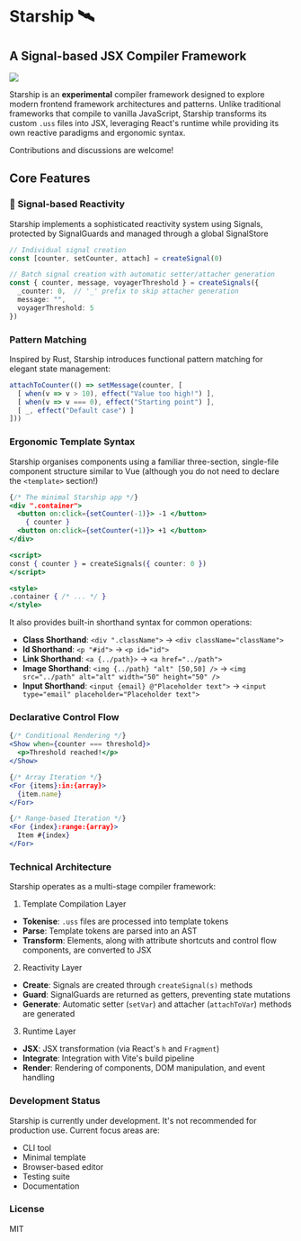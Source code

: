 # Starship 🛰️
## A Signal-based JSX Compiler Framework

![](https://raw.githubusercontent.com/mylanvoos/starship/refs/heads/main/public/starship.png)

Starship is an **experimental** compiler framework designed to explore modern frontend framework architectures and patterns. Unlike traditional frameworks that compile to vanilla JavaScript, Starship transforms its custom `.uss` files into JSX, leveraging React's runtime while providing its own reactive paradigms and ergonomic syntax.

Contributions and discussions are welcome!

## Core Features
### 📡 Signal-based Reactivity

Starship implements a sophisticated reactivity system using Signals, protected by SignalGuards and managed through a global SignalStore

```typescript
// Individual signal creation
const [counter, setCounter, attach] = createSignal(0)

// Batch signal creation with automatic setter/attacher generation
const { counter, message, voyagerThreshold } = createSignals({
  _counter: 0,  // '_' prefix to skip attacher generation
  message: "",
  voyagerThreshold: 5
})
```
### Pattern Matching

Inspired by Rust, Starship introduces functional pattern matching for elegant state management:

```typescript
attachToCounter(() => setMessage(counter, [
  [ when(v => v > 10), effect("Value too high!") ],
  [ when(v => v === 0), effect("Starting point") ],
  [ _, effect("Default case") ]
]))
```
### Ergonomic Template Syntax
Starship organises components using a familiar three-section, single-file component structure similar to Vue (although you do not need to declare the `<template>` section!)

```jsx
{/* The minimal Starship app */}
<div ".container">
  <button on:click={setCounter(-1)}> -1 </button>
    { counter }
  <button on:click={setCounter(+1)}> +1 </button>
</div>

<script>
const { counter } = createSignals({ counter: 0 })
</script>

<style>
.container { /* ... */ }
</style>
```

It also provides built-in shorthand syntax for common operations:

- **Class Shorthand**: `<div ".className">` → `<div className="className">`
- **Id Shorthand**: `<p "#id">` → `<p id="id">`
- **Link Shorthand**: `<a {../path}>` → `<a href="../path">`
- **Image Shorthand**: `<img {../path} "alt" [50,50] />` → `<img src="../path" alt="alt" width="50" height="50" />`
- **Input Shorthand**: `<input {email} @"Placeholder text">` → `<input type="email" placeholder="Placeholder text">`

### Declarative Control Flow

```jsx
{/* Conditional Rendering */}
<Show when={counter === threshold}>
  <p>Threshold reached!</p>
</Show>

{/* Array Iteration */}
<For {items}:in:{array}>
  {item.name}
</For>

{/* Range-based Iteration */}
<For {index}:range:{array}>
  Item #{index}
</For>
```

### Technical Architecture

Starship operates as a multi-stage compiler framework:

1. Template Compilation Layer
- **Tokenise**: `.uss` files are processed into template tokens
- **Parse**: Template tokens are parsed into an AST
- **Transform**: Elements, along with attribute shortcuts and control flow components, are converted to JSX

2. Reactivity Layer
- **Create**: Signals are created through `createSignal(s)` methods
- **Guard**: SignalGuards are returned as getters, preventing state mutations
- **Generate**: Automatic setter (`setVar`) and attacher (`attachToVar`) methods are generated

3. Runtime Layer
- **JSX**: JSX transformation (via React's `h` and `Fragment`)
- **Integrate**: Integration with Vite's build pipeline
- **Render**: Rendering of components, DOM manipulation, and event handling


### Development Status
Starship is currently under development. It's not recommended for production use. Current focus areas are:

  - CLI tool
  - Minimal template
  - Browser-based editor
  - Testing suite
  - Documentation

### License
MIT